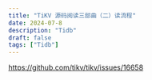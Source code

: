 ```yaml
---
title: "TiKV 源码阅读三部曲（二）读流程"
date: 2024-07-8
description: "Tidb"
draft: false
tags: ["Tidb"] 
---
```






https://github.com/tikv/tikv/issues/16658




